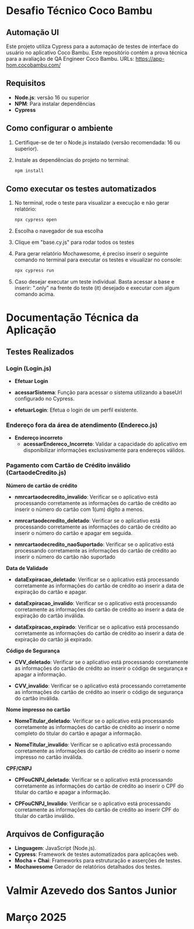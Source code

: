 # Desafio Técnico Coco Bambu

## Automação UI

Este projeto utiliza Cypress para a automação de testes de interface do usuário no aplicativo Coco Bambu. Este repositório contém a prova técnica para a avaliação de QA Engineer Coco Bambu.
URLs: https://app-hom.cocobambu.com/

## Requisitos

- **Node.js**: versão 16 ou superior
- **NPM**: Para instalar dependências
- **Cypress**

## Como configurar o ambiente

1. Certifique-se de ter o Node.js instalado (versão recomendada: 16 ou superior).
2. Instale as dependências do projeto no terminal:

   ```bash
   npm install

## Como executar os testes automatizados

1. No terminal, rode o teste para visualizar a execução e não gerar relatório:
   
    ```bash
   npx cypress open

2. Escolha o navegador de sua escolha

3. Clique em "base.cy.js" para rodar todos os testes

4. Para gerar relatório Mochawesome, é preciso inserir o seguinte comando no terminal para executar os testes e visualizar no console:
   
    ```bash
   npx cypress run

5. Caso desejar executar um teste individual. Basta acessar a base e inserir: ".only" na frente do teste (it) desejado e executar com algum comando acima.


# Documentação Técnica da Aplicação
  
## Testes Realizados

### Login (Login.js)
- **Efetuar Login**
- **acessarSistema**: Função para acessar o sistema utilizando a baseUrl configurado no Cypress.

- **efetuarLogin**: Efetua o login de um perfil existente.

### Endereço fora da área de atendimento  (Endereco.js)
- **Endereço incorreto**
  - **acessarEndereco_Incorreto**: Validar a capacidade do aplicativo em disponibilizar informações exclusivamente para endereços válidos.

### Pagamento com Cartão de Crédito inválido (CartaodeCredito.js)
 **Número de cartão de crédito**

  - **nmrcartaodecredito_invalido**: Verificar se o aplicativo está processando corretamente as informações do cartão de crédito ao inserir o número do cartão com 1(um) dígito a menos.

  - **nmrcartaodecredito_deletado**: Verificar se o aplicativo está processando corretamente as informações do cartão de crédito ao inserir o número do cartão e apagar em seguida.

  - **nmrcartaodecredito_naoSuportado**: Verificar se o aplicativo está processando corretamente as informações do cartão de crédito ao inserir o número do cartão não suportado

**Data de Validade**

  - **dataExpiracao_deletado**: Verificar se o aplicativo está processando corretamente as informações do cartão de crédito ao inserir a data de expiração do cartão e apagar.

  - **dataExpiracao_invalido**: Verificar se o aplicativo está processando corretamente as informações do cartão de crédito ao inserir a data de expiração do cartão inválida.

  - **dataExpiracao_expirado**: Verificar se o aplicativo está processando corretamente as informações do cartão de crédito ao inserir a data de expiração do cartão já expirado.

  **Código de Segurança**

  - **CVV_deletado**: Verificar se o aplicativo está processando corretamente as informações do cartão de crédito ao inserir o código de segurança e apagar a informação.

  - **CVV_invalido**: Verificar se o aplicativo está processando corretamente as informações do cartão de crédito ao inserir o código de segurança do cartão inválida.

  **Nome impresso no cartão**

  - **NomeTitular_deletado**: Verificar se o aplicativo está processando corretamente as informações do cartão de crédito ao inserir o nome completo do titular do cartão e apagar a informação.

  - **NomeTitular_invalido**: Verificar se o aplicativo está processando corretamente as informações do cartão de crédito ao inserir o nome impresso no cartão inválida.

  **CPF/CNPJ**

  - **CPFouCNPJ_deletado**: Verificar se o aplicativo está processando corretamente as informações do cartão de crédito ao inserir o CPF do titular do cartão e apagar a informação.

  - **CPFouCNPJ_Invalido**: Verificar se o aplicativo está processando corretamente as informações do cartão de crédito ao inserir CPF do titular do cartão inválido.

## Arquivos de Configuração

- **Linguagem**: JavaScript (Node.js).
- **Cypress**: Framework de testes automatizados para aplicações web.
- **Mocha + Chai**: Frameworks para estruturação e asserções de testes.
- **Mochawesome** Gerador de relatórios detalhados dos testes.

# Valmir Azevedo dos Santos Junior
# Março 2025
